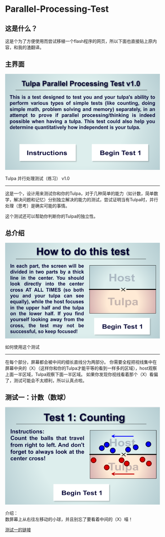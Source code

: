 # Parallel-Processing-Test

## 这是什么？

这是个为了方便使用而尝试移植一个flash程序的网页，所以下面也直接贴上原内容，和我的渣翻译。

## 主界面

![title](./img/title.png)

Tulpa 并行处理测试（练习） v1.0

---

这是一个，设计用来测试你和你的Tulpa，对于几种简单的能力（如计数，简单数学，解决问题和记忆）分别独立解决的能力的测试，尝试证明当有Tulpa时，并行处理（思考）是确实可能的事情。

这个测试还可以帮助你判断你的Tulpa的独立性。

## 总介绍

![instructions](./img/instruction.png)

如何使用这个测试

---

在每个部分，屏幕都会被中间的细长直线分为两部分。
你需要全程把视线集中在屏幕中央的（X）（这样你和你的Tulpa才能平等的看到一样多的区域），host观察上面一半区域，Tulpa观察下面一半区域。
如果你发现你视线看着那个（X）看偏了，测试可能会不太顺利，所以认真点啦。

## 测试一：计数（数球）

![counting](./img/counting.png)

介绍：  
数屏幕上从右往左移动的小球，并且别忘了要看着中间的（X）喵！

[测试一的链接](https://soul-charge.github.io/Parallel-Processing-Test/)

